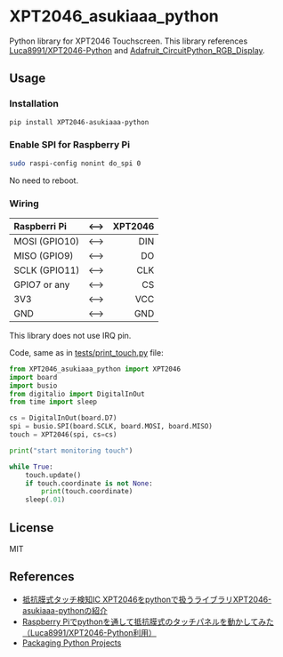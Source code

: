# XPT2046_asukiaaa_python

Python library for XPT2046 Touchscreen.
This library references [Luca8991/XPT2046-Python](https://github.com/Luca8991/XPT2046-Python) and [Adafruit_CircuitPython_RGB_Display](https://github.com/adafruit/Adafruit_CircuitPython_RGB_Display).

## Usage

### Installation
```sh
pip install XPT2046-asukiaaa-python
```

### Enable SPI for Raspberry Pi

```sh
sudo raspi-config nonint do_spi 0
```

No need to reboot.

### Wiring

| Raspberri Pi  | <--> | XPT2046 |
| :------------ |:---------------:| -----:|
| MOSI (GPIO10) | <--> | DIN |
| MISO (GPIO9) | <--> | DO |
| SCLK (GPIO11) | <--> | CLK |
| GPIO7 or any | <--> | CS |
| 3V3 | <--> | VCC |
| GND | <--> | GND |

This library does not use IRQ pin.

Code, same as in [tests/print_touch.py](https://github.com/asukiaaa/XPT2046_asukiaaa_python/blob/main/tests/print_touch.py) file:

```py
from XPT2046_asukiaaa_python import XPT2046
import board
import busio
from digitalio import DigitalInOut
from time import sleep

cs = DigitalInOut(board.D7)
spi = busio.SPI(board.SCLK, board.MOSI, board.MISO)
touch = XPT2046(spi, cs=cs)

print("start monitoring touch")

while True:
    touch.update()
    if touch.coordinate is not None:
        print(touch.coordinate)
    sleep(.01)
```

## License

MIT

## References

- [抵抗膜式タッチ検知IC XPT2046をpythonで扱うライブラリXPT2046-asukiaaa-pythonの紹介](https://asukiaaa.blogspot.com/2023/07/introduction-of-touch-handling-library-xpt2046-asukiaaa-python.html)
- [Raspberry Piでpythonを通して抵抗膜式のタッチパネルを動かしてみた（Luca8991/XPT2046-Python利用）](https://asukiaaa.blogspot.com/2023/07/use-touch-lcd-by-raspberry-pi-with-python.html)
- [Packaging Python Projects](https://packaging.python.org/en/latest/tutorials/packaging-projects/)
